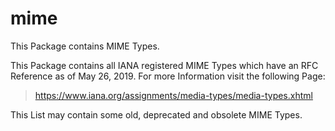 # mime

This Package contains MIME Types.

This Package contains all IANA registered MIME Types which have an RFC Reference as of May 26, 2019. For more
 Information visit the following Page:
> https://www.iana.org/assignments/media-types/media-types.xhtml

This List may contain some old, deprecated and obsolete MIME Types.
